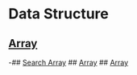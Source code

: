 # Data Structure

## <a href="https://github.com/rakibul0026/Data-Structure/tree/main/Array">Array</a>
-## <a href="https://github.com/rakibul0026/Data-Structure/tree/main/Array/Search%20in%20array">Search Array</a>
     ## <a href="">Array</a>
     ## <a href="">Array</a>



